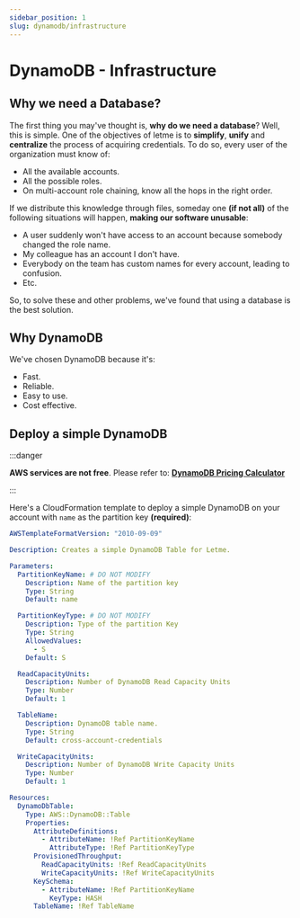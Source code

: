 ```yaml
---
sidebar_position: 1
slug: dynamodb/infrastructure
---
```


# DynamoDB - Infrastructure

## Why we need a Database?

The first thing you may've thought is, **why do we need a database**? Well, this is simple. One of the objectives of letme is to **simplify**, **unify** and **centralize** the process of acquiring credentials. To do so, every user of the organization must know of:

- All the available accounts.
- All the possible roles.
- On multi-account role chaining, know all the hops in the right order.

If we distribute this knowledge through files, someday one **(if not all)** of the following situations will happen, **making our software unusable**:

- A user suddenly won't have access to an account because somebody changed the role name.
- My colleague has an account I don't have.
- Everybody on the team has custom names for every account, leading to confusion.
- Etc.

So, to solve these and other problems, we've found that using a database is the best solution.


## Why DynamoDB

We've chosen DynamoDB because it's:

- Fast.
- Reliable.
- Easy to use.
- Cost effective.

## Deploy a simple DynamoDB


:::danger 

**AWS services are not free**. Please refer to: **[DynamoDB Pricing Calculator](https://calculator.aws/#/createCalculator/DynamoDB)**

:::

Here's a CloudFormation template to deploy a simple DynamoDB on your account with `name` as the partition key **(required)**:

```yaml title="docs/aws/templates/dynamodb.yaml"
AWSTemplateFormatVersion: "2010-09-09"

Description: Creates a simple DynamoDB Table for Letme.

Parameters:
  PartitionKeyName: # DO NOT MODIFY
    Description: Name of the partition key
    Type: String
    Default: name

  PartitionKeyType: # DO NOT MODIFY
    Description: Type of the partition Key
    Type: String
    AllowedValues:
      - S
    Default: S

  ReadCapacityUnits:
    Description: Number of DynamoDB Read Capacity Units
    Type: Number
    Default: 1

  TableName:
    Description: DynamoDB table name.
    Type: String
    Default: cross-account-credentials

  WriteCapacityUnits:
    Description: Number of DynamoDB Write Capacity Units
    Type: Number
    Default: 1

Resources:
  DynamoDbTable:
    Type: AWS::DynamoDB::Table
    Properties:
      AttributeDefinitions:
        - AttributeName: !Ref PartitionKeyName
          AttributeType: !Ref PartitionKeyType
      ProvisionedThroughput:
        ReadCapacityUnits: !Ref ReadCapacityUnits
        WriteCapacityUnits: !Ref WriteCapacityUnits
      KeySchema:
        - AttributeName: !Ref PartitionKeyName
          KeyType: HASH
      TableName: !Ref TableName
```